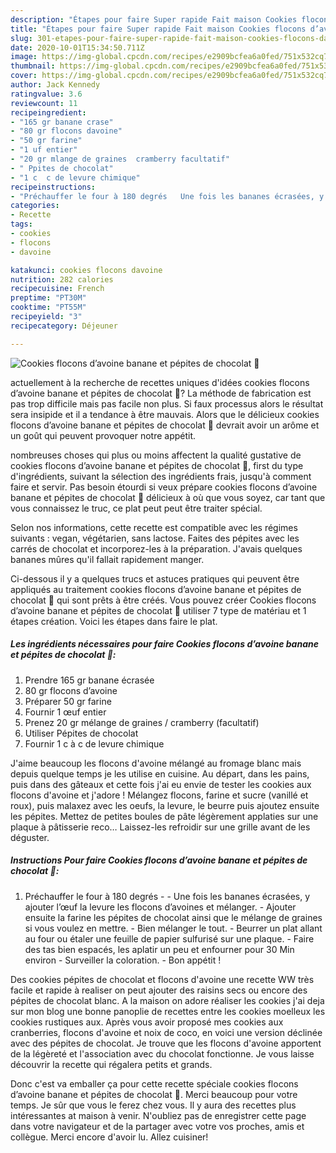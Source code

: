 ```yaml
---
description: "Étapes pour faire Super rapide Fait maison Cookies flocons d’avoine banane et pépites de chocolat 🍫"
title: "Étapes pour faire Super rapide Fait maison Cookies flocons d’avoine banane et pépites de chocolat 🍫"
slug: 301-etapes-pour-faire-super-rapide-fait-maison-cookies-flocons-davoine-banane-et-pepites-de-chocolat
date: 2020-10-01T15:34:50.711Z
image: https://img-global.cpcdn.com/recipes/e2909bcfea6a0fed/751x532cq70/cookies-flocons-davoine-banane-et-pepites-de-chocolat-🍫-photo-principale-de-la-recette.jpg
thumbnail: https://img-global.cpcdn.com/recipes/e2909bcfea6a0fed/751x532cq70/cookies-flocons-davoine-banane-et-pepites-de-chocolat-🍫-photo-principale-de-la-recette.jpg
cover: https://img-global.cpcdn.com/recipes/e2909bcfea6a0fed/751x532cq70/cookies-flocons-davoine-banane-et-pepites-de-chocolat-🍫-photo-principale-de-la-recette.jpg
author: Jack Kennedy
ratingvalue: 3.6
reviewcount: 11
recipeingredient:
- "165 gr banane crase"
- "80 gr flocons davoine"
- "50 gr farine"
- "1 uf entier"
- "20 gr mlange de graines  cramberry facultatif"
- " Ppites de chocolat"
- "1 c  c de levure chimique"
recipeinstructions:
- "Préchauffer le four à 180 degrés   Une fois les bananes écrasées, y ajouter l’œuf la levure les flocons d’avoines et mélanger.  Ajouter ensuite la farine les pépites de chocolat ainsi que le mélange de graines si vous voulez en mettre. Bien mélanger le tout. Beurrer un plat allant au four ou étaler une feuille de papier sulfurisé sur une plaque. Faire des tas bien espacés, les aplatir un peu et enfourner pour 30 Min environ  Surveiller la coloration. Bon appétit !"
categories:
- Recette
tags:
- cookies
- flocons
- davoine

katakunci: cookies flocons davoine 
nutrition: 282 calories
recipecuisine: French
preptime: "PT30M"
cooktime: "PT55M"
recipeyield: "3"
recipecategory: Déjeuner

---
```



![Cookies flocons d’avoine banane et pépites de chocolat 🍫](https://img-global.cpcdn.com/recipes/e2909bcfea6a0fed/751x532cq70/cookies-flocons-davoine-banane-et-pepites-de-chocolat-🍫-photo-principale-de-la-recette.jpg)

actuellement à la recherche de recettes uniques d'idées cookies flocons d’avoine banane et pépites de chocolat 🍫? La méthode de fabrication est pas trop difficile mais pas facile non plus. Si faux processus alors le résultat sera insipide et il a tendance à être mauvais. Alors que le délicieux cookies flocons d’avoine banane et pépites de chocolat 🍫 devrait avoir un arôme et un goût qui peuvent provoquer notre appétit.

nombreuses choses qui plus ou moins affectent la qualité gustative de cookies flocons d’avoine banane et pépites de chocolat 🍫, first du type d'ingrédients, suivant la sélection des ingrédients frais, jusqu'à comment faire et servir. Pas besoin étourdi si veux prépare cookies flocons d’avoine banane et pépites de chocolat 🍫 délicieux à où que vous soyez, car tant que vous connaissez le truc, ce plat peut peut être traiter spécial.

Selon nos informations, cette recette est compatible avec les régimes suivants : vegan, végétarien, sans lactose. Faites des pépites avec les carrés de chocolat et incorporez-les à la préparation. J&#39;avais quelques bananes mûres qu&#39;il fallait rapidement manger.


Ci-dessous il y a quelques trucs et astuces pratiques qui peuvent être appliqués au traitement cookies flocons d’avoine banane et pépites de chocolat 🍫 qui sont prêts à être créés. Vous pouvez créer Cookies flocons d’avoine banane et pépites de chocolat 🍫 utiliser 7 type de matériau et 1 étapes création. Voici les étapes dans faire le plat.

<!--inarticleads1-->

##### Les ingrédients nécessaires pour faire Cookies flocons d’avoine banane et pépites de chocolat 🍫:

1. Prendre 165 gr banane écrasée
1.  80 gr flocons d’avoine
1. Préparer 50 gr farine
1. Fournir 1 œuf entier
1. Prenez 20 gr mélange de graines / cramberry (facultatif)
1. Utiliser  Pépites de chocolat
1. Fournir 1 c à c de levure chimique


J&#39;aime beaucoup les flocons d&#39;avoine mélangé au fromage blanc mais depuis quelque temps je les utilise en cuisine. Au départ, dans les pains, puis dans des gâteaux et cette fois j&#39;ai eu envie de tester les cookies aux flocons d&#39;avoine et j&#39;adore ! Mélangez flocons, farine et sucre (vanillé et roux), puis malaxez avec les oeufs, la levure, le beurre puis ajoutez ensuite les pépites. Mettez de petites boules de pâte légèrement applaties sur une plaque à pâtisserie reco… Laissez-les refroidir sur une grille avant de les déguster. 

<!--inarticleads2-->

##### Instructions Pour faire Cookies flocons d’avoine banane et pépites de chocolat 🍫:

1. Préchauffer le four à 180 degrés  -  - Une fois les bananes écrasées, y ajouter l’œuf la levure les flocons d’avoines et mélanger.  - Ajouter ensuite la farine les pépites de chocolat ainsi que le mélange de graines si vous voulez en mettre. - Bien mélanger le tout. - Beurrer un plat allant au four ou étaler une feuille de papier sulfurisé sur une plaque. - Faire des tas bien espacés, les aplatir un peu et enfourner pour 30 Min environ  - Surveiller la coloration. - Bon appétit !


Des cookies pépites de chocolat et flocons d&#39;avoine une recette WW très facile et rapide à realiser on peut ajouter des raisins secs ou encore des pépites de chocolat blanc. A la maison on adore réaliser les cookies j&#39;ai deja sur mon blog une bonne panoplie de recettes entre les cookies moelleux les cookies rustiques aux. Après vous avoir proposé mes cookies aux cranberries, flocons d&#39;avoine et noix de coco, en voici une version déclinée avec des pépites de chocolat. Je trouve que les flocons d&#39;avoine apportent de la légèreté et l&#39;association avec du chocolat fonctionne. Je vous laisse découvrir la recette qui régalera petits et grands. 


Donc c'est va emballer ça pour cette recette spéciale cookies flocons d’avoine banane et pépites de chocolat 🍫. Merci beaucoup pour votre temps. Je sûr que vous le ferez chez vous. Il y aura des recettes plus  intéressantes at maison à venir. N'oubliez pas de enregistrer cette page dans votre navigateur et de la partager avec votre vos proches, amis et collègue. Merci encore d'avoir lu. Allez cuisiner!
